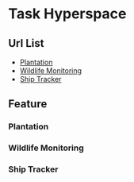 # Task Hyperspace

## Url List

- [Plantation](url)
- [Wildlife Monitoring](url)
- [Ship Tracker](url)

## Feature

### Plantation

### Wildlife Monitoring

### Ship Tracker

